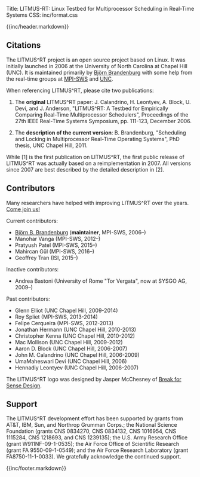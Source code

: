 Title:  LITMUS-RT: Linux Testbed for Multiprocessor Scheduling in Real-Time Systems
CSS:    inc/format.css


{{inc/header.markdown}}


## Citations

The LITMUS^RT project is an open source project based on
Linux. It was initially launched in 2006 at the University of North Carolina at Chapel Hill (UNC).
It is maintained primarily by [Björn Brandenburg](http://www.mpi-sws.org/~bbb) with some help from
the real-time groups at <a
href="http://http://rts.mpi-sws.org">MPI-SWS</a> and <a
href="http://www.cs.unc.edu/rt">UNC</a>.


When referencing LITMUS^RT, please cite two publications:

1. The **original** LITMUS^RT paper: J. Calandrino, H. Leontyev, A. Block, U. Devi, and J. Anderson, "LITMUS^RT: A Testbed for Empirically Comparing Real-Time Multiprocessor Schedulers", Proceedings of the 27th IEEE Real-Time Systems Symposium, pp. 111-123, December 2006.

2. The **description of the current version**: B. Brandenburg, "Scheduling and Locking in Multiprocessor Real-Time Operating Systems", PhD thesis, UNC Chapel Hill, 2011.

While [1] is the first publication on LITMUS^RT, the first public release of LITMUS^RT was actually based on a reimplementation in 2007. All versions since 2007 are best described by the detailed description in [2].


## Contributors

Many researchers have helped with improving LITMUS^RT over the years. <a href="https://wiki.litmus-rt.org/litmus/Mailinglist">Come join us!</a>

Current contributors:

- <a href="http://www.mpi-sws.org/~bbb">Björn B. Brandenburg</a> (**maintainer**, MPI-SWS, 2006–)
- Manohar Vanga (MPI-SWS, 2012–)
- Pratyush Patel (MPI-SWS, 2015–)
- Mahircan Gül (MPI-SWS, 2016–)
- Geoffrey Tran (ISI, 2015–)

Inactive contributors:

- Andrea Bastoni (University of Rome "Tor Vergata", now at SYSGO AG, 2009–)

Past contributors:

- Glenn Elliot (UNC Chapel Hill, 2009-2014)
- Roy Spliet (MPI-SWS, 2013-2014)
- Felipe Cerqueira (MPI-SWS, 2012-2013)
- Jonathan  Hermann (UNC Chapel Hill, 2010-2013)
- Christopher Kenna (UNC Chapel Hill, 2010-2012)
- Mac Mollison (UNC Chapel Hill, 2009-2012)
- Aaron D. Block (UNC Chapel Hill, 2006-2007)
- John M. Calandrino (UNC Chapel Hill, 2006-2009)
- UmaMaheswari Devi (UNC Chapel Hill, 2006)
- Hennadiy Leontyev (UNC Chapel Hill, 2006-2007)

The LITMUS^RT logo was designed by Jasper McChesney of <a href="http://www.breakforsense.net/">Break for Sense Design</a>.


## Support

The LITMUS^RT development effort has been supported by grants from AT&T, IBM, Sun, and Northrop Grumman Corps.; the National Science Foundation (grants CNS 0834270, CNS 0834132, CNS 1016954, CNS 1115284, CNS 1218693, and CNS 1239135); the U.S. Army Research Office (grant W911NF-09-1-0535);  the Air Force Office of Scientific Research (grant FA 9550-09-1-0549); and the  Air Force Research Laboratory (grant FA8750-11-1-0033). We gratefully acknowledge the continued support.

{{inc/footer.markdown}}

